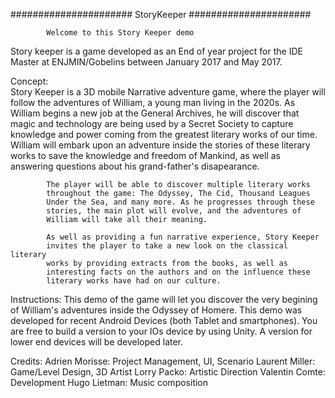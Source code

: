 ###################### StoryKeeper ######################

			Welcome to this Story Keeper demo

Story keeper is a game developed as an End of year project for the 
IDE Master at ENJMIN/Gobelins between January 2017 and May 2017.

Concept:	
			Story Keeper is a 3D mobile Narrative adventure game,
			where the player will follow the adventures of William,
			a young man living in the 2020s. As William begins a new
			job at the General Archives, he will discover that magic
			and technology are being used by a Secret Society to 
			capture knowledge and power coming from the greatest
			literary works of our time. William will embark upon an
			adventure inside the stories of these literary works to
			save the knowledge and freedom of Mankind, as well as 
			answering questions about his grand-father's disapearance.
			
			The player will be able to discover multiple literary works
			throughout the game: The Odyssey, The Cid, Thousand Leagues
			Under the Sea, and many more. As he progresses through these
			stories, the main plot will evolve, and the adventures of 
			William will take all their meaning.
			
			As well as providing a fun narrative experience, Story Keeper
			invites the player to take a new look on the classical literary
			works by providing extracts from the books, as well as
			interesting facts on the authors and on the influence these
			literary works have had on our culture.
			
Instructions:
			This demo of the game will let you discover the very begining
			of William's adventures inside the Odyssey of Homere. This demo
			was developed for recent Android Devices (both Tablet and
			smartphones). You are free to build a version to your IOs device
			by using Unity.
			A version for lower end devices will be developed later.

Credits:
			Adrien Morisse:			Project Management, UI, Scenario
			Laurent Miller:			Game/Level Design, 3D Artist
			Lorry Packo:			Artistic Direction
			Valentin Comte:			Development
			Hugo Lietman:			Music composition